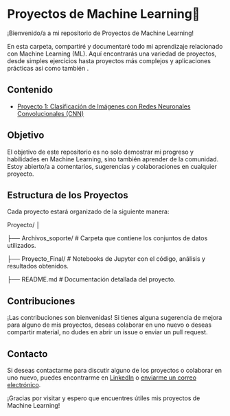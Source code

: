 # Proyectos de Machine Learning🤖

¡Bienvenido/a a mi repositorio de Proyectos de Machine Learning!

En esta carpeta, compartiré y documentaré todo mi aprendizaje relacionado con Machine Learning (ML). 
Aquí encontrarás una variedad de proyectos, desde simples ejercicios hasta proyectos más complejos y aplicaciones prácticas asi como también .

## Contenido

- [Proyecto 1: Clasificación de Imágenes con Redes Neuronales Convolucionales (CNN)](proyecto_1/)
<!--- [Proyecto 2: Predicción de Precios de Viviendas utilizando Regresión Lineal](proyecto_2/)
- [Proyecto 3: Detección de Fraude en Transacciones Financieras con Machine Learning](proyecto_3/)
- [Proyecto 4: Análisis de Sentimientos en Redes Sociales con Procesamiento de Lenguaje Natural (NLP)](proyecto_4/)-->

## Objetivo

El objetivo de este repositorio es no solo demostrar mi progreso y habilidades en Machine Learning, sino también aprender de la comunidad. 
Estoy abierto/a a comentarios, sugerencias y colaboraciones en cualquier proyecto.

## Estructura de los Proyectos

Cada proyecto estará organizado de la siguiente manera:

Proyecto/
│

├── Archivos_soporte/ # Carpeta que contiene los conjuntos de datos utilizados.

├── Proyecto_Final/ # Notebooks de Jupyter con el código, análisis y resultados obtenidos.

├── README.md # Documentación detallada del proyecto.

<!--Proyecto_X/
│
├── dataset/ # Carpeta que contiene los conjuntos de datos utilizados
├── notebooks/ # Notebooks de Jupyter con el código y análisis
├── README.md # Documentación detallada del proyecto
└── results/ # Resultados, gráficos y cualquier archivo de salida-->

## Contribuciones

¡Las contribuciones son bienvenidas! Si tienes alguna sugerencia de mejora para alguno de mis proyectos, deseas colaborar en uno nuevo o deseas compartir material, no dudes en abrir un issue o enviar un pull request.

## Contacto

Si deseas contactarme para discutir alguno de los proyectos o colaborar en uno nuevo, puedes encontrarme en [LinkedIn](https://www.linkedin.com/in/florencia-bezmalinovich/) o [enviarme un correo electrónico](florenciabezmalinovich@gmail.com).

¡Gracias por visitar y espero que encuentres útiles mis proyectos de Machine Learning!
